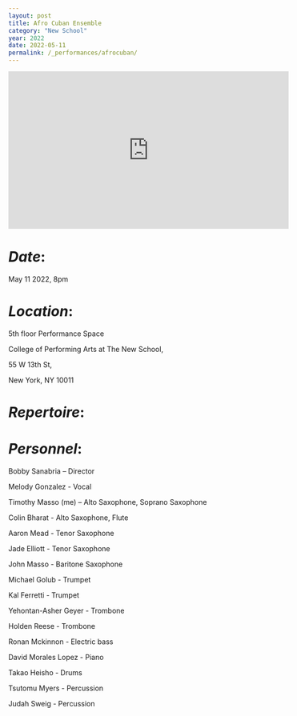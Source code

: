 ```yaml
---
layout: post
title: Afro Cuban Ensemble
category: "New School"
year: 2022
date: 2022-05-11
permalink: /_performances/afrocuban/
---
```


<style>

body {
  background-image: url('/assets/5thfloor.webp');
  background-size: cover;
  background-position: center;
  background-attachment: fixed;
}

</style>


<div id="scrollTrack">
  <div id="verticalScrollProgress"></div>
</div>

<style>
#scrollTrack {
  position: fixed;
  top: 25%;
  left: 50%;
  transform: translateX(-700px);
  width: 5px;
  height: 50%;
  background-color: rgba(255, 255, 255, 0.1);
  z-index: 9998;
}

#verticalScrollProgress {
  position: absolute;
  top: 0;
  left: 0;
  width: 100%;
  height: 0%;
  background-color: #5bff32;
  z-index: 9999;
}

</style>

<script>
window.onscroll = function() {
  const track = document.getElementById("scrollTrack");
  const bar = document.getElementById("verticalScrollProgress");
  
  const scrollTop = document.documentElement.scrollTop || document.body.scrollTop;
  const scrollHeight = document.documentElement.scrollHeight - document.documentElement.clientHeight;
  const scrollPercent = (scrollTop / scrollHeight) * 100;
  
  // Keep the green bar inside the track
  bar.style.height = scrollPercent + "%";
};
</script>


<iframe width="560" height="315" src="https://www.youtube.com/embed/zPAi5hWqmHw?si=bvLZBneN0cbqpJgh" title="YouTube video player" frameborder="0" allow="accelerometer; autoplay; clipboard-write; encrypted-media; gyroscope; picture-in-picture; web-share" referrerpolicy="strict-origin-when-cross-origin" allowfullscreen></iframe>


# *Date*:  

May 11 2022, 8pm

# *Location*: 

5th floor Performance Space

College of Performing Arts at The New School, 

55 W 13th St, 

New York, NY 10011

# *Repertoire*:

# *Personnel*:

Bobby Sanabria – Director

Melody Gonzalez - Vocal

Timothy Masso (me) – Alto Saxophone, Soprano Saxophone

Colin Bharat - Alto Saxophone, Flute

Aaron Mead - Tenor Saxophone 

Jade Elliott - Tenor Saxophone 

John Masso - Baritone Saxophone

Michael Golub - Trumpet 

Kal Ferretti - Trumpet 

Yehontan-Asher Geyer - Trombone

Holden Reese - Trombone 

Ronan Mckinnon - Electric bass

David Morales Lopez - Piano

Takao Heisho - Drums

Tsutomu Myers - Percussion

Judah Sweig - Percussion 
